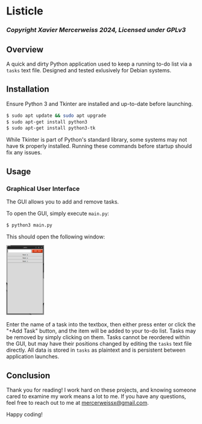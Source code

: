 # Listicle
### _Copyright Xavier Mercerweiss 2024, Licensed under GPLv3_

## Overview
A quick and dirty Python application used to keep a running to-do list via a `tasks` text file. Designed and tested exlusively for Debian systems.

## Installation
Ensure Python 3 and Tkinter are installed and up-to-date before launching.
```bash
$ sudo apt update && sudo apt upgrade
$ sudo apt-get install python3
$ sudo apt-get install python3-tk
```
While Tkinter is part of Python's standard library, some systems may not have tk properly installed. Running these commands before startup should fix any issues.

## Usage
### Graphical User Interface
The GUI allows you to add and remove tasks.

To open the GUI, simply execute `main.py`:
```bash
$ python3 main.py
```
This should open the following window:

<img src="https://raw.githubusercontent.com/xmercerweiss/Listicle/refs/heads/main/media/gui_preview.png" width=100>

Enter the name of a task into the textbox, then either press enter or click the "+Add Task" button, and the item will be added to your to-do list. Tasks may be removed by simply clicking on them. Tasks cannot be reordered within the GUI, but may have their positions changed by editing the `tasks` text file directly. All data is stored in `tasks` as plaintext and is persistent between application launches. 

## Conclusion
Thank you for reading! I work hard on these projects, and knowing someone cared to examine my work means a lot to me. If you have any questions, feel free to reach out to me at mercerweissx@gmail.com.

Happy coding!
